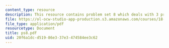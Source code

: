 ```yaml
---
content_type: resource
description: This resource contains problem set 8 which deals with 3 problems.
file: https://ol-ocw-studio-app-production.s3.amazonaws.com/courses/18-435j-quantum-computation-fall-2003/20f6a1dcd51986e337e3474584ee3c62_ps8.pdf
file_type: application/pdf
resourcetype: Document
title: ps8.pdf
uid: 20f6a1dc-d519-86e3-37e3-474584ee3c62
---
```

